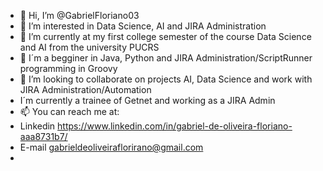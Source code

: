 - 👋 Hi, I’m @GabrielFloriano03
- 👀 I’m interested in Data Science, AI and JIRA Administration
- 🌱 I’m currently at my first college semester of the course Data Science and AI from the university PUCRS 
- 🌱 I´m a begginer in Java, Python and JIRA Administration/ScriptRunner programming in Groovy
- 💞️ I’m looking to collaborate on projects AI, Data Science and work with JIRA Administration/Automation
- I´m currently a trainee of Getnet and working as a JIRA Admin
- 📫 You can reach me at: 
- Linkedin https://www.linkedin.com/in/gabriel-de-oliveira-floriano-aaa8731b7/
- E-mail gabrieldeoliveiraflorirano@gmail.com
- 
<!---
GabrielFloriano03/GabrielFloriano03 is a ✨ special ✨ repository because its `README.md` (this file) appears on your GitHub profile.
You can click the Preview link to take a look at your changes.
--->
